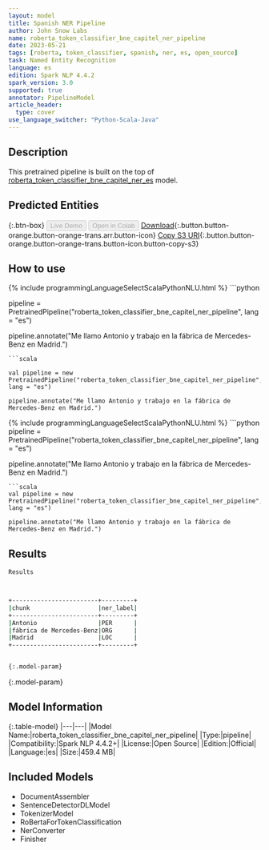 ```yaml
---
layout: model
title: Spanish NER Pipeline
author: John Snow Labs
name: roberta_token_classifier_bne_capitel_ner_pipeline
date: 2023-05-21
tags: [roberta, token_classifier, spanish, ner, es, open_source]
task: Named Entity Recognition
language: es
edition: Spark NLP 4.4.2
spark_version: 3.0
supported: true
annotator: PipelineModel
article_header:
  type: cover
use_language_switcher: "Python-Scala-Java"
---
```


## Description

This pretrained pipeline is built on the top of [roberta_token_classifier_bne_capitel_ner_es](https://nlp.johnsnowlabs.com/2021/12/07/roberta_token_classifier_bne_capitel_ner_es.html) model.

## Predicted Entities



{:.btn-box}
<button class="button button-orange" disabled>Live Demo</button>
<button class="button button-orange" disabled>Open in Colab</button>
[Download](https://s3.amazonaws.com/auxdata.johnsnowlabs.com/public/models/roberta_token_classifier_bne_capitel_ner_pipeline_es_4.4.2_3.0_1684652188124.zip){:.button.button-orange.button-orange-trans.arr.button-icon}
[Copy S3 URI](s3://auxdata.johnsnowlabs.com/public/models/roberta_token_classifier_bne_capitel_ner_pipeline_es_4.4.2_3.0_1684652188124.zip){:.button.button-orange.button-orange-trans.button-icon.button-copy-s3}

## How to use

<div class="tabs-box" markdown="1">
{% include programmingLanguageSelectScalaPythonNLU.html %}
```python

pipeline = PretrainedPipeline("roberta_token_classifier_bne_capitel_ner_pipeline", lang = "es")

pipeline.annotate("Me llamo Antonio y trabajo en la fábrica de Mercedes-Benz en Madrid.")
```
```scala

val pipeline = new PretrainedPipeline("roberta_token_classifier_bne_capitel_ner_pipeline", lang = "es")

pipeline.annotate("Me llamo Antonio y trabajo en la fábrica de Mercedes-Benz en Madrid.")
```
</div>

<div class="tabs-box" markdown="1">
{% include programmingLanguageSelectScalaPythonNLU.html %}
```python
pipeline = PretrainedPipeline("roberta_token_classifier_bne_capitel_ner_pipeline", lang = "es")

pipeline.annotate("Me llamo Antonio y trabajo en la fábrica de Mercedes-Benz en Madrid.")
```
```scala
val pipeline = new PretrainedPipeline("roberta_token_classifier_bne_capitel_ner_pipeline", lang = "es")

pipeline.annotate("Me llamo Antonio y trabajo en la fábrica de Mercedes-Benz en Madrid.")
```
</div>

## Results

```bash
Results



+------------------------+---------+
|chunk                   |ner_label|
+------------------------+---------+
|Antonio                 |PER      |
|fábrica de Mercedes-Benz|ORG      |
|Madrid                  |LOC      |
+------------------------+---------+


{:.model-param}
```

{:.model-param}
## Model Information

{:.table-model}
|---|---|
|Model Name:|roberta_token_classifier_bne_capitel_ner_pipeline|
|Type:|pipeline|
|Compatibility:|Spark NLP 4.4.2+|
|License:|Open Source|
|Edition:|Official|
|Language:|es|
|Size:|459.4 MB|

## Included Models

- DocumentAssembler
- SentenceDetectorDLModel
- TokenizerModel
- RoBertaForTokenClassification
- NerConverter
- Finisher